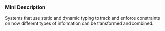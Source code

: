 ### Mini Description

Systems that use static and dynamic typing to track and enforce constraints on how different types of information can be transformed and combined.

